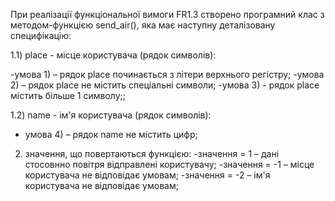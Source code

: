 При реалізації функціональної вимоги FR1.3 створено програмний клас з методом-функцією send_air(), яка має наступну деталізовану специфікацію:

1.1) place - місце користувача (рядок символів):

-умова 1) – рядок place починається з літери верхнього регістру;
-умова 2) – рядок place не містить спеціальні символи;
-умова 3) - рядок place містить більше 1 символу;;

1.2) name - ім'я користувача (рядок символів):
- умова 4) – рядок name не містить цифр;

2) значення, що повертаються функцією:
-значення = 1 – дані стосовнно повітря відправлені користувачу;
-значення = -1 – місце користувача не відповідає умовам;
-значення = -2 – ім'я користувача не відповідає умовам;
